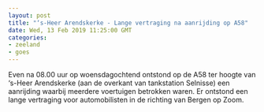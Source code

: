 ```yaml
---
layout: post
title: "‘s-Heer Arendskerke - Lange vertraging na aanrijding op A58"
date: Wed, 13 Feb 2019 11:25:00 GMT
categories: 
- zeeland 
- goes 
---
```


Even na 08.00 uur op woensdagochtend ontstond op de A58 ter hoogte van ‘s-Heer Arendskerke (aan de overkant van tankstation Selnisse) een aanrijding waarbij meerdere voertuigen betrokken waren. Er ontstond een lange vertraging voor automobilisten in de richting van Bergen op Zoom.
